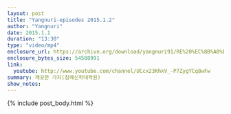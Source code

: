 ```yaml
---
layout: post
title: "Yangnuri-episodes 2015.1.2"
author: "Yangnuri"
date: 2015.1.1
duration: "13:30"
type: "video/mp4"
enclosure_url: https://archive.org/download/yangnuri91/RE%20%EC%8B%A0%EC%95%99%EC%83%9D%ED%99%9C-%EB%98%90%20%EB%8B%A4%EB%A5%B8%20%EB%B3%B4%ED%98%9C%EC%82%AC%20%EC%84%B1%EB%A0%B9%EB%8B%98%28%EC%9A%94.mp4
enclosure_bytes_size: 54508991
link:
  youtube: http://www.youtube.com/channel/UCcx23KhkV_-P7ZygYCq8wFw
summary: 깨끗한 가지(침례신학대학원)
show_notes:
---
```


{% include post_body.html %}
